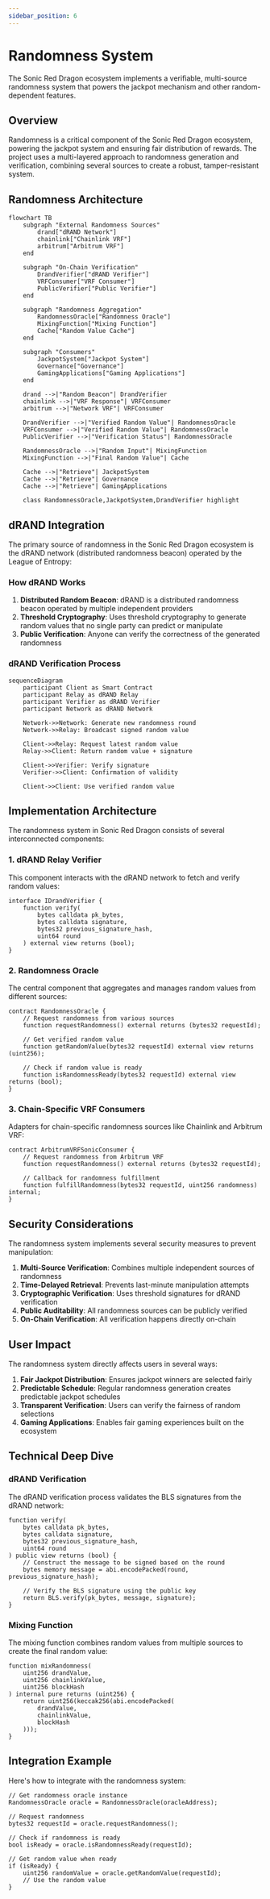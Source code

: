 ```yaml
---
sidebar_position: 6
---
```


# Randomness System

The Sonic Red Dragon ecosystem implements a verifiable, multi-source randomness system that powers the jackpot mechanism and other random-dependent features.

## Overview

Randomness is a critical component of the Sonic Red Dragon ecosystem, powering the jackpot system and ensuring fair distribution of rewards. The project uses a multi-layered approach to randomness generation and verification, combining several sources to create a robust, tamper-resistant system.

## Randomness Architecture

```mermaid
flowchart TB
    subgraph "External Randomness Sources"
        drand["dRAND Network"]
        chainlink["Chainlink VRF"]
        arbitrum["Arbitrum VRF"]
    end
    
    subgraph "On-Chain Verification"
        DrandVerifier["dRAND Verifier"]
        VRFConsumer["VRF Consumer"]
        PublicVerifier["Public Verifier"]
    end
    
    subgraph "Randomness Aggregation"
        RandomnessOracle["Randomness Oracle"]
        MixingFunction["Mixing Function"]
        Cache["Random Value Cache"]
    end
    
    subgraph "Consumers"
        JackpotSystem["Jackpot System"]
        Governance["Governance"]
        GamingApplications["Gaming Applications"]
    end
    
    drand -->|"Random Beacon"| DrandVerifier
    chainlink -->|"VRF Response"| VRFConsumer
    arbitrum -->|"Network VRF"| VRFConsumer
    
    DrandVerifier -->|"Verified Random Value"| RandomnessOracle
    VRFConsumer -->|"Verified Random Value"| RandomnessOracle
    PublicVerifier -->|"Verification Status"| RandomnessOracle
    
    RandomnessOracle -->|"Random Input"| MixingFunction
    MixingFunction -->|"Final Random Value"| Cache
    
    Cache -->|"Retrieve"| JackpotSystem
    Cache -->|"Retrieve"| Governance
    Cache -->|"Retrieve"| GamingApplications
    
    class RandomnessOracle,JackpotSystem,DrandVerifier highlight
```

## dRAND Integration

The primary source of randomness in the Sonic Red Dragon ecosystem is the dRAND network (distributed randomness beacon) operated by the League of Entropy:

### How dRAND Works

1. **Distributed Random Beacon**: dRAND is a distributed randomness beacon operated by multiple independent providers
2. **Threshold Cryptography**: Uses threshold cryptography to generate random values that no single party can predict or manipulate
3. **Public Verification**: Anyone can verify the correctness of the generated randomness

### dRAND Verification Process

```mermaid
sequenceDiagram
    participant Client as Smart Contract
    participant Relay as dRAND Relay
    participant Verifier as dRAND Verifier
    participant Network as dRAND Network
    
    Network->>Network: Generate new randomness round
    Network->>Relay: Broadcast signed random value
    
    Client->>Relay: Request latest random value
    Relay->>Client: Return random value + signature
    
    Client->>Verifier: Verify signature
    Verifier->>Client: Confirmation of validity
    
    Client->>Client: Use verified random value
```

## Implementation Architecture

The randomness system in Sonic Red Dragon consists of several interconnected components:

### 1. dRAND Relay Verifier

This component interacts with the dRAND network to fetch and verify random values:

```solidity
interface IDrandVerifier {
    function verify(
        bytes calldata pk_bytes,
        bytes calldata signature,
        bytes32 previous_signature_hash,
        uint64 round
    ) external view returns (bool);
}
```

### 2. Randomness Oracle

The central component that aggregates and manages random values from different sources:

```solidity
contract RandomnessOracle {
    // Request randomness from various sources
    function requestRandomness() external returns (bytes32 requestId);
    
    // Get verified random value
    function getRandomValue(bytes32 requestId) external view returns (uint256);
    
    // Check if random value is ready
    function isRandomnessReady(bytes32 requestId) external view returns (bool);
}
```

### 3. Chain-Specific VRF Consumers

Adapters for chain-specific randomness sources like Chainlink and Arbitrum VRF:

```solidity
contract ArbitrumVRFSonicConsumer {
    // Request randomness from Arbitrum VRF
    function requestRandomness() external returns (bytes32 requestId);
    
    // Callback for randomness fulfillment
    function fulfillRandomness(bytes32 requestId, uint256 randomness) internal;
}
```

## Security Considerations

The randomness system implements several security measures to prevent manipulation:

1. **Multi-Source Verification**: Combines multiple independent sources of randomness
2. **Time-Delayed Retrieval**: Prevents last-minute manipulation attempts
3. **Cryptographic Verification**: Uses threshold signatures for dRAND verification
4. **Public Auditability**: All randomness sources can be publicly verified
5. **On-Chain Verification**: All verification happens directly on-chain

## User Impact

The randomness system directly affects users in several ways:

1. **Fair Jackpot Distribution**: Ensures jackpot winners are selected fairly
2. **Predictable Schedule**: Regular randomness generation creates predictable jackpot schedules
3. **Transparent Verification**: Users can verify the fairness of random selections
4. **Gaming Applications**: Enables fair gaming experiences built on the ecosystem

## Technical Deep Dive

### dRAND Verification

The dRAND verification process validates the BLS signatures from the dRAND network:

```solidity
function verify(
    bytes calldata pk_bytes,
    bytes calldata signature,
    bytes32 previous_signature_hash,
    uint64 round
) public view returns (bool) {
    // Construct the message to be signed based on the round
    bytes memory message = abi.encodePacked(round, previous_signature_hash);
    
    // Verify the BLS signature using the public key
    return BLS.verify(pk_bytes, message, signature);
}
```

### Mixing Function

The mixing function combines random values from multiple sources to create the final random value:

```solidity
function mixRandomness(
    uint256 drandValue,
    uint256 chainlinkValue,
    uint256 blockHash
) internal pure returns (uint256) {
    return uint256(keccak256(abi.encodePacked(
        drandValue,
        chainlinkValue,
        blockHash
    )));
}
```

## Integration Example

Here's how to integrate with the randomness system:

```solidity
// Get randomness oracle instance
RandomnessOracle oracle = RandomnessOracle(oracleAddress);

// Request randomness
bytes32 requestId = oracle.requestRandomness();

// Check if randomness is ready
bool isReady = oracle.isRandomnessReady(requestId);

// Get random value when ready
if (isReady) {
    uint256 randomValue = oracle.getRandomValue(requestId);
    // Use the random value
}
```
